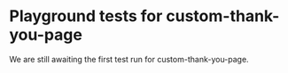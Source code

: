 # Playground tests for custom-thank-you-page
We are still awaiting the first test run for custom-thank-you-page.
